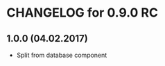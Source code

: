 CHANGELOG for 0.9.0 RC
======================

1.0.0 (04.02.2017)
-----
* Split from database component
